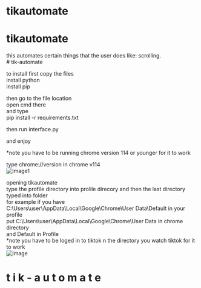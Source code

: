 ﻿# tikautomate
# tikautomate
this automates certain things that the user does like:
  scrolling.<br>
#   t i k - a u t o m a t e <br>

to install first copy the files<br>
install python <br>
install pip <br>

then go to the file location <br>
open cmd there <br>
and type <br>
pip install -r requirements.txt <br>

then run interface.py <br>

and enjoy<br>

*note you have to be running chrome version 114 or younger for it to work <br>

type chrome://version in chrome v114<br>
![image1](https://github.com/Flexer678/tik-automate/assets/81823862/bf928622-3b3d-4ad6-acaa-8db6e5f3b1fa)

opening tikautomate<br>
type the profile directory into prolile direcory and then the last directory typed into folder <br>
for example if you have <br>
C:\Users\user\AppData\Local\Google\Chrome\User Data\Default in your profile <br>
put C:\Users\user\AppData\Local\Google\Chrome\User Data in chrome directory<br>
and Default in Profile<br>
*note you have to be loged in to tiktok n the directory you watch tiktok for it to work<br>
![image](https://github.com/Flexer678/tik-automate/assets/81823862/5718ef5d-d9a7-4f57-b3d8-c832bcac38ed)




#  t i k - a u t o m a t e<br>
